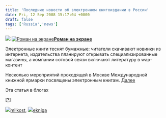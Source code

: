 ```yaml
---
title: 'Последние новости об электронном книгоиздании в России'
date: Fri, 12 Sep 2008 15:17:04 +0000
draft: false
tags: ['Russia','news']
---
```


[![](http://friday.vedomosti.ru/img/global/logo-block.gif)](http://friday.vedomosti.ru/) [![Роман на экране](http://friday.vedomosti.ru/img/issue/2008/09/05/13474_a_photo.jpg)](http://friday.vedomosti.ru/article.shtml?2008/09/05/13474)**[Роман на экране](http://friday.vedomosti.ru/article.shtml?2008/09/05/13474)**

Электронные книги теснят бумажные: читатели скачивают новинки из интернета, издательства планируют открывать специализированные магазины, а компании сотовой связи включают литературу в wap-контент

Несколько мероприятий проходящей в Москве Международной книжной ярмарки по­священы электронным книгам. [Далее](http://friday.vedomosti.ru/article.shtml?2008/09/05/13474)

Эта статья в блогах

\[[?](http://www.vedomosti.ru/corp_news/news.shtml?2008/01/28/89)\]

[![](http://friday.vedomosti.ru/img/blogs/ljuser.gif)](http://milkost.livejournal.com/234987.html)[milkost](http://milkost.livejournal.com/234987.html), [![](http://friday.vedomosti.ru/img/blogs/ljuser.gif)](http://ekniga.livejournal.com/55242.html)[ekniga](http://ekniga.livejournal.com/55242.html)